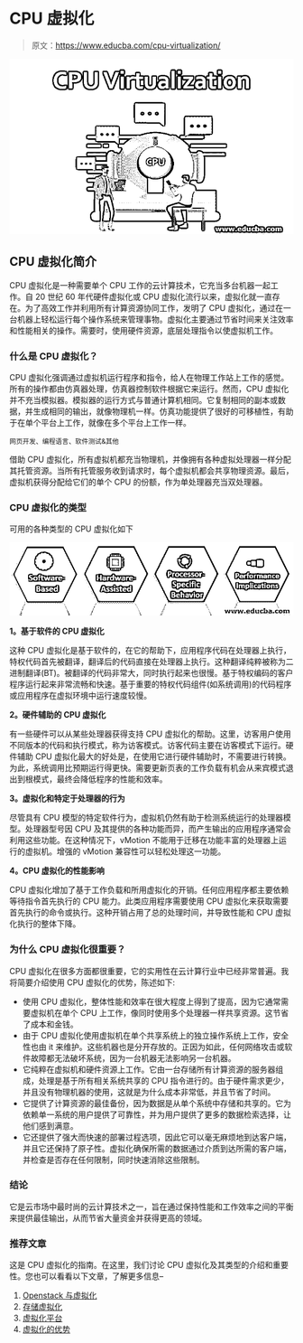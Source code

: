 # CPU 虚拟化

> 原文：<https://www.educba.com/cpu-virtualization/>

![CPU Virtualization](img/2e33416bcb2ed8b1df8a03e45ed2e2f3.png)



## CPU 虚拟化简介

CPU 虚拟化是一种需要单个 CPU 工作的云计算技术，它充当多台机器一起工作。自 20 世纪 60 年代硬件虚拟化或 CPU 虚拟化流行以来，虚拟化就一直存在。为了高效工作并利用所有计算资源协同工作，发明了 CPU 虚拟化，通过在一台机器上轻松运行每个操作系统来管理事物。虚拟化主要通过节省时间来关注效率和性能相关的操作。需要时，使用硬件资源，底层处理指令以使虚拟机工作。

### 什么是 CPU 虚拟化？

CPU 虚拟化强调通过虚拟机运行程序和指令，给人在物理工作站上工作的感觉。所有的操作都由仿真器处理，仿真器控制软件根据它来运行。然而，CPU 虚拟化并不充当模拟器。模拟器的运行方式与普通计算机相同。它复制相同的副本或数据，并生成相同的输出，就像物理机一样。仿真功能提供了很好的可移植性，有助于在单个平台上工作，就像在多个平台上工作一样。

<small>网页开发、编程语言、软件测试&其他</small>

借助 CPU 虚拟化，所有虚拟机都充当物理机，并像拥有各种虚拟处理器一样分配其托管资源。当所有托管服务收到请求时，每个虚拟机都会共享物理资源。最后，虚拟机获得分配给它们的单个 CPU 的份额，作为单处理器充当双处理器。

### CPU 虚拟化的类型

可用的各种类型的 CPU 虚拟化如下

![Types of CPU Virtualization](img/7aeb803b4b2201f7f19294f12f474d50.png)



**1。基于软件的 CPU 虚拟化**

这种 CPU 虚拟化是基于软件的，在它的帮助下，应用程序代码在处理器上执行，特权代码首先被翻译，翻译后的代码直接在处理器上执行。这种翻译纯粹被称为二进制翻译(BT)。被翻译的代码非常大，同时执行起来也很慢。基于特权编码的客户程序运行起来非常流畅和快速。基于重要的特权代码组件(如系统调用)的代码程序或应用程序在虚拟环境中运行速度较慢。

**2。硬件辅助的 CPU 虚拟化**

有一些硬件可以从某些处理器获得支持 CPU 虚拟化的帮助。这里，访客用户使用不同版本的代码和执行模式，称为访客模式。访客代码主要在访客模式下运行。硬件辅助 CPU 虚拟化最大的好处是，在使用它进行硬件辅助时，不需要进行转换。为此，系统调用比预期运行得更快。需要更新页表的工作负载有机会从来宾模式退出到根模式，最终会降低程序的性能和效率。

**3。虚拟化和特定于处理器的行为**

尽管具有 CPU 模型的特定软件行为，虚拟机仍然有助于检测系统运行的处理器模型。处理器型号因 CPU 及其提供的各种功能而异，而产生输出的应用程序通常会利用这些功能。在这种情况下，vMotion 不能用于迁移在功能丰富的处理器上运行的虚拟机。增强的 vMotion 兼容性可以轻松处理这一功能。

**4。CPU 虚拟化的性能影响**

CPU 虚拟化增加了基于工作负载和所用虚拟化的开销。任何应用程序都主要依赖等待指令首先执行的 CPU 能力。此类应用程序需要使用 CPU 虚拟化来获取需要首先执行的命令或执行。这种开销占用了总的处理时间，并导致性能和 CPU 虚拟化执行的整体下降。

### 为什么 CPU 虚拟化很重要？

CPU 虚拟化在很多方面都很重要，它的实用性在云计算行业中已经非常普遍。我将简要介绍使用 CPU 虚拟化的优势，陈述如下:

*   使用 CPU 虚拟化，整体性能和效率在很大程度上得到了提高，因为它通常需要虚拟机在单个 CPU 上工作，像同时使用多个处理器一样共享资源。这节省了成本和金钱。
*   由于 CPU 虚拟化使用虚拟机在单个共享系统上的独立操作系统上工作，安全性也由 it 来维护。这些机器也是分开存放的。正因为如此，任何网络攻击或软件故障都无法破坏系统，因为一台机器无法影响另一台机器。
*   它纯粹在虚拟机和硬件资源上工作。它由一台存储所有计算资源的服务器组成，处理是基于所有相关系统共享的 CPU 指令进行的。由于硬件需求更少，并且没有物理机器的使用，这就是为什么成本非常低，并且节省了时间。
*   它提供了计算资源的最佳备份，因为数据是从单个系统中存储和共享的。它为依赖单一系统的用户提供了可靠性，并为用户提供了更多的数据检索选择，让他们感到满意。
*   它还提供了强大而快速的部署过程选项，因此它可以毫无麻烦地到达客户端，并且它还保持了原子性。虚拟化确保所需的数据通过介质到达所需的客户端，并检查是否存在任何限制，同时快速消除这些限制。

### 结论

它是云市场中最时尚的云计算技术之一，旨在通过保持性能和工作效率之间的平衡来提供最佳输出，从而节省大量资金并获得更高的领域。

### 推荐文章

这是 CPU 虚拟化的指南。在这里，我们讨论 CPU 虚拟化及其类型的介绍和重要性。您也可以看看以下文章，了解更多信息–

1.  [Openstack 与虚拟化](https://www.educba.com/openstack-vs-virtualization/)
2.  [存储虚拟化](https://www.educba.com/storage-virtualization/)
3.  [虚拟化平台](https://www.educba.com/virtualization-platforms/)
4.  [虚拟化的优势](https://www.educba.com/virtualization-benefits/)





